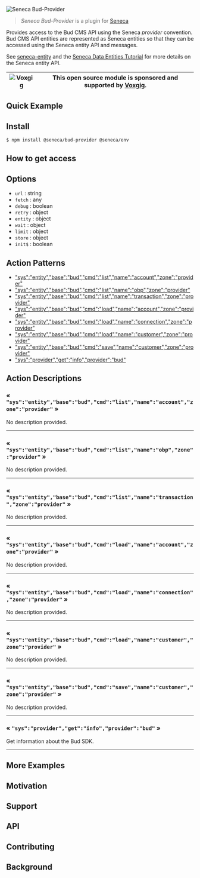 ![Seneca Bud-Provider](http://senecajs.org/files/assets/seneca-logo.png)

> _Seneca Bud-Provider_ is a plugin for [Seneca](http://senecajs.org)

Provides access to the Bud CMS API using the Seneca _provider_
convention. Bud CMS API entities are represented as Seneca entities so
that they can be accessed using the Seneca entity API and messages.

See [seneca-entity](senecajs/seneca-entity) and the [Seneca Data
Entities
Tutorial](https://senecajs.org/docs/tutorials/understanding-data-entities.html) for more details on the Seneca entity API.

<!-- [![npm version](https://img.shields.io/npm/v/@seneca/tangocard-provider.svg)](https://npmjs.com/package/@seneca/tangocard-provider)
[![build](https://github.com/senecajs/seneca-tangocard-provider/actions/workflows/build.yml/badge.svg)](https://github.com/senecajs/seneca-tangocard-provider/actions/workflows/build.yml)
[![Coverage Status](https://coveralls.io/repos/github/senecajs/seneca-tangocard-provider/badge.svg?branch=main)](https://coveralls.io/github/senecajs/seneca-tangocard-provider?branch=main)
[![Known Vulnerabilities](https://snyk.io/test/github/senecajs/seneca-tangocard-provider/badge.svg)](https://snyk.io/test/github/senecajs/seneca-tangocard-provider)
[![DeepScan grade](https://deepscan.io/api/teams/5016/projects/19462/branches/505954/badge/grade.svg)](https://deepscan.io/dashboard#view=project&tid=5016&pid=19462&bid=505954)
[![Maintainability](https://api.codeclimate.com/v1/badges/f76e83896b731bb5d609/maintainability)](https://codeclimate.com/github/senecajs/seneca-tangocard-provider/maintainability) -->

| ![Voxgig](https://www.voxgig.com/res/img/vgt01r.png) | This open source module is sponsored and supported by [Voxgig](https://www.voxgig.com). |
| ---------------------------------------------------- | --------------------------------------------------------------------------------------- |

## Quick Example

<!-- ```js
// Setup - get the key value (<SECRET>) separately from a vault or
// environment variable.
Seneca()
  // Get API keys using the seneca-env plugin
  .use('env', {
    var: {
      $TANGOCARD_APIKEY: String,
      $TANGOCARD_USERTOKEN: String,
    },
  })
  .use('provider', {
    provider: {
      tangocard: {
        keys: {
          apikey: { value: '$TANGOCARD_APIKEY' },
          usertoken: { value: '$TANGOCARD_USERTOKEN' },
        },
      },
    },
  })
  .use('tangocard-provider')

let board = await seneca
  .entity('provider/tangocard/board')
  .load$('<tangocard-board-id>')

Console.log('BOARD', board)

board.desc = 'New description'
board = await board.save$()

Console.log('UPDATED BOARD', board)
``` -->

## Install

```sh
$ npm install @seneca/bud-provider @seneca/env
```

## How to get access


<!--START:options-->


## Options

* `url` : string
* `fetch` : any
* `debug` : boolean
* `retry` : object
* `entity` : object
* `wait` : object
* `limit` : object
* `store` : object
* `init$` : boolean


<!--END:options-->

<!--START:action-list-->


## Action Patterns

* ["sys":"entity","base":"bud","cmd":"list","name":"account","zone":"provider"](#-sysentitybasebudcmdlistnameaccountzoneprovider-)
* ["sys":"entity","base":"bud","cmd":"list","name":"obp","zone":"provider"](#-sysentitybasebudcmdlistnameobpzoneprovider-)
* ["sys":"entity","base":"bud","cmd":"list","name":"transaction","zone":"provider"](#-sysentitybasebudcmdlistnametransactionzoneprovider-)
* ["sys":"entity","base":"bud","cmd":"load","name":"account","zone":"provider"](#-sysentitybasebudcmdloadnameaccountzoneprovider-)
* ["sys":"entity","base":"bud","cmd":"load","name":"connection","zone":"provider"](#-sysentitybasebudcmdloadnameconnectionzoneprovider-)
* ["sys":"entity","base":"bud","cmd":"load","name":"customer","zone":"provider"](#-sysentitybasebudcmdloadnamecustomerzoneprovider-)
* ["sys":"entity","base":"bud","cmd":"save","name":"customer","zone":"provider"](#-sysentitybasebudcmdsavenamecustomerzoneprovider-)
* ["sys":"provider","get":"info","provider":"bud"](#-sysprovidergetinfoproviderbud-)


<!--END:action-list-->

<!--START:action-desc-->


## Action Descriptions

### &laquo; `"sys":"entity","base":"bud","cmd":"list","name":"account","zone":"provider"` &raquo;

No description provided.



----------
### &laquo; `"sys":"entity","base":"bud","cmd":"list","name":"obp","zone":"provider"` &raquo;

No description provided.



----------
### &laquo; `"sys":"entity","base":"bud","cmd":"list","name":"transaction","zone":"provider"` &raquo;

No description provided.



----------
### &laquo; `"sys":"entity","base":"bud","cmd":"load","name":"account","zone":"provider"` &raquo;

No description provided.



----------
### &laquo; `"sys":"entity","base":"bud","cmd":"load","name":"connection","zone":"provider"` &raquo;

No description provided.



----------
### &laquo; `"sys":"entity","base":"bud","cmd":"load","name":"customer","zone":"provider"` &raquo;

No description provided.



----------
### &laquo; `"sys":"entity","base":"bud","cmd":"save","name":"customer","zone":"provider"` &raquo;

No description provided.



----------
### &laquo; `"sys":"provider","get":"info","provider":"bud"` &raquo;

Get information about the Bud SDK.



----------


<!--END:action-desc-->

## More Examples

## Motivation

## Support

## API

## Contributing

## Background
